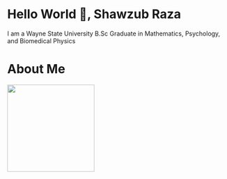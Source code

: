 # Hello World 👋,  Shawzub Raza

I am a Wayne State University B.Sc Graduate in Mathematics, Psychology, and Biomedical Physics

# About Me

<img src="https://github.com/user-attachments/assets/0ced8d5c-47c6-463d-9e12-019cf7e07618" width="200">
